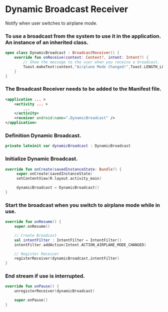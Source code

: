 # Dynamic Broadcast Receiver

Notify when user switches to airplane mode.

### To use a broadcast from the system to use it in the application. An instance of an inherited class.
```kotlin
open class DynamicBroadcast : BroadcastReceiver() {
    override fun onReceive(context: Context?, intent: Intent?) {
        // Show the message to the user when you receive a broadcast.
        Toast.makeText(context,"Airplane Mode Changed!",Toast.LENGTH_LONG).show()
    }
}
```

### The Broadcast Receiver needs to be added to the Manifest file.
```xml
<application ... >
    <activity ... >
        ...
    </activity>
    <receiver android:name=".DynamicBroadcast" />
</application>
```

### Definition Dynamic Broadcast.
```kotlin
private lateinit var dynamicBroadcast : DynamicBroadcast
```

### Initialize Dynamic Broadcast.
```kotlin
override fun onCreate(savedInstanceState: Bundle?) {
     super.onCreate(savedInstanceState)
     setContentView(R.layout.activity_main)

     dynamicBroadcast = DynamicBroadcast()
}
```

### Start the broadcast when you switch to airplane mode while in use.
```kotlin
override fun onResume() {
    super.onResume()

    // Create Broadcast
    val intentFilter : IntentFilter = IntentFilter()
    intentFilter.addAction(Intent.ACTION_AIRPLANE_MODE_CHANGED)

    // Register Receiver
    registerReceiver(dynamicBroadcast,intentFilter)
}
```

### End stream if use is interrupted.
```kotlin
override fun onPause() {
    unregisterReceiver(dynamicBroadcast)

    super.onPause()
}
```
